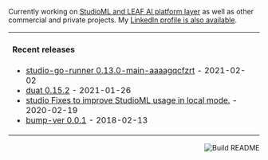
<!--
**karlmutch/karlmutch** is a ✨ _special_ ✨ repository because its `README.md` (this file) appears on your GitHub profile.

Here are some ideas to get you started:

- 🔭 I’m currently working on ...
- 🌱 I’m currently learning ...
- 👯 I’m looking to collaborate on ...
- 🤔 I’m looking for help with ...
- 💬 Ask me about ...
- 📫 How to reach me: ...
- 😄 Pronouns: ...
- ⚡ Fun fact: ...
-->

Currently working on [StudioML and LEAF AI platform layer](https://github.com/leaf-ai/studio-go-runner) as well as other commercial and private projects. My [LinkedIn profile is also available](https://linkedin.com/in/karlmutch).

<table><tr><td valign="top" width="100%">

#### Recent releases
<!-- recent_releases starts -->
* [studio-go-runner 0.13.0-main-aaaagqcfzrt](https://github.com/leaf-ai/studio-go-runner/releases/tag/0.13.0-main-aaaagqcfzrt) - 2021-02-02
* [duat 0.15.2](https://github.com/karlmutch/duat/releases/tag/0.15.2) - 2021-01-26
* [studio Fixes to improve StudioML usage in local mode.](https://github.com/studioml/studio/releases/tag/0.0.15) - 2020-02-19
* [bump-ver 0.0.1](https://github.com/karlmutch/bump-ver/releases/tag/0.0.1) - 2018-02-13
<!-- recent_releases ends -->
</td></tr></table>

<a href="https://github.com/karlmutch/karlmutch/actions"><img src="https://github.com/karlmutch/karlmutch/workflows/Build%20README/badge.svg" align="right" alt="Build README"></a>
